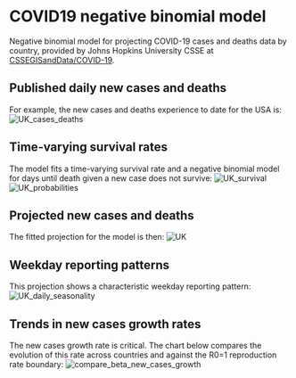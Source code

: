# COVID19 negative binomial model
Negative binomial model for projecting COVID-19 cases and deaths data by country, provided by Johns Hopkins University CSSE at [CSSEGISandData/COVID-19](https://github.com/CSSEGISandData/COVID-19).

## Published daily new cases and deaths
For example, the new cases and deaths experience to date for the USA is:
![UK_cases_deaths](https://github.com/greenwoodmark/covid19/latest/UK_cases_deaths.png)

## Time-varying survival rates
The model fits a time-varying survival rate and a negative binomial model for days until death given a new case does not survive:
![UK_survival](https://github.com/greenwoodmark/covid19/latest/UK_survival.png)
![UK_probabilities](https://github.com/greenwoodmark/covid19/latest/UK_probabilities.png)

## Projected new cases and deaths
The fitted projection for the model is then: 
![UK](https://github.com/greenwoodmark/covid19/latest/UK.png)

## Weekday reporting patterns
This projection shows a characteristic weekday reporting pattern:
![UK_daily_seasonality](https://github.com/greenwoodmark/covid19/latest/UK_daily_seasonality.png)

## Trends in new cases growth rates
The new cases growth rate is critical. The chart below compares the evolution of this rate across countries and against the R0=1 reproduction rate boundary:
![compare_beta_new_cases_growth](https://github.com/greenwoodmark/covid19/latest/compare_beta_new_cases_growth.png)